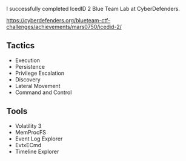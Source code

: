 I successfully completed IcedID 2 Blue Team Lab at CyberDefenders.

https://cyberdefenders.org/blueteam-ctf-challenges/achievements/mars0750/icedid-2/ 

## Tactics

- Execution
- Persistence
- Privilege Escalation
- Discovery
- Lateral Movement
- Command and Control

## Tools

- Volatility 3
- MemProcFS
- Event Log Explorer
- EvtxECmd
- Timeline Explorer
